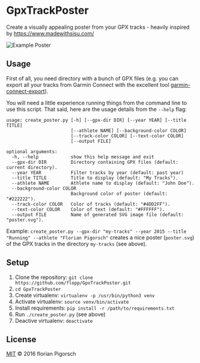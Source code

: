 # GpxTrackPoster
Create a visually appealing poster from your GPX tracks - heavily inspired by https://www.madewithsisu.com/

![Example Poster](https://github.com/flopp/GpxTrackPoster/blob/master/example.png)


## Usage
First of all, you need directory with a bunch of GPX files (e.g. you can export all your tracks from Garmin Connect with the excellent tool [garmin-connect-export](https://github.com/kjkjava/garmin-connect-export)).

You will need a little experience running things from the command line to use this script. That said, here are the usage details from the `--help` flag:

```
usage: create_poster.py [-h] [--gpx-dir DIR] [--year YEAR] [--title TITLE]
                        [--athlete NAME] [--background-color COLOR]
                        [--track-color COLOR] [--text-color COLOR]
                        [--output FILE]

optional arguments:
  -h, --help            show this help message and exit
  --gpx-dir DIR         Directory containing GPX files (default: current directory).
  --year YEAR           Filter tracks by year (default: past year)
  --title TITLE         Title to display (default: "My Tracks").
  --athlete NAME        Athlete name to display (default: "John Doe").
  --background-color COLOR
                        Background color of poster (default: "#222222").
  --track-color COLOR   Color of tracks (default: "#4DD2FF").
  --text-color COLOR    Color of text (default: "#FFFFFF").
  --output FILE         Name of generated SVG image file (default: "poster.svg").
```

Example: `create_poster.py --gpx-dir "my-tracks" --year 2015 --title "Running" --athlete "Florian Pigorsch"` creates a nice poster (`poster.svg`) of the GPX tracks in the directory `my-tracks` (see above).


## Setup
1. Clone the repository: `git clone https://github.com/flopp/GpxTrackPoster.git`
2. `cd GpxTrackPoster`
3. Create virtualenv: `virtualenv -p /usr/bin/python3 venv`
4. Activate virtualenv: `source venv/bin/activate`
5. Install requirements: `pip install -r /path/to/requirements.txt`
6. Run `./create_poster.py` (see above)
7. Deactive virtualenv: `deactivate`


## License
[MIT](https://github.com/flopp/GpxTrackPoster/blob/master/LICENSE) &copy; 2016 florian Pigorsch
